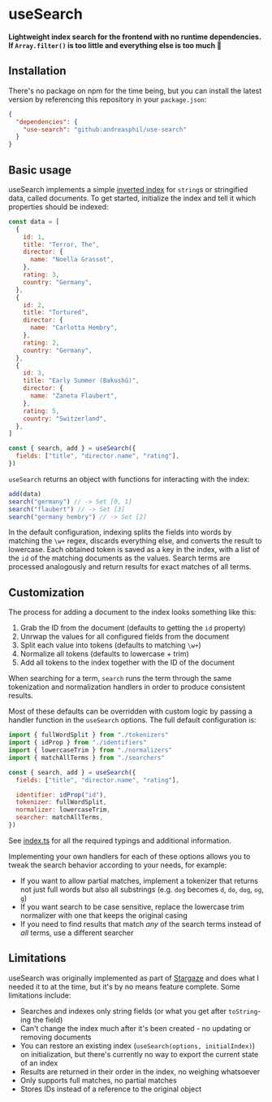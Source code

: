 # useSearch

**Lightweight index search for the frontend with no runtime dependencies. If `Array.filter()` is too little and everything else is too much 👀**

## Installation

There's no package on npm for the time being, but you can install the latest version by referencing this repository in your `package.json`:

```json
{
  "dependencies": {
    "use-search": "github:andreasphil/use-search"
  }
}
```

## Basic usage

useSearch implements a simple [inverted index](https://en.wikipedia.org/wiki/Inverted_index) for `string`s or stringified data, called documents. To get started, initialize the index and tell it which properties should be indexed:

```js
const data = [
  {
    id: 1,
    title: "Terror, The",
    director: {
      name: "Noella Grassot",
    },
    rating: 3,
    country: "Germany",
  },
  {
    id: 2,
    title: "Tortured",
    director: {
      name: "Carlotta Hembry",
    },
    rating: 2,
    country: "Germany",
  },
  {
    id: 3,
    title: "Early Summer (Bakushû)",
    director: {
      name: "Zaneta Flaubert",
    },
    rating: 5,
    country: "Switzerland",
  },
]

const { search, add } = useSearch({
  fields: ["title", "director.name", "rating"],
})
```

`useSearch` returns an object with functions for interacting with the index:

```js
add(data)
search("germany") // -> Set [0, 1]
search("flaubert") // -> Set [3]
search("germany hembry") // -> Set [2]
```

In the default configuration, indexing splits the fields into words by matching the `\w+` regex, discards everything else, and converts the result to lowercase. Each obtained token is saved as a key in the index, with a list of the `id` of the matching documents as the values. Search terms are processed analogously and return results for exact matches of all terms.

## Customization

The process for adding a document to the index looks something like this:

1. Grab the ID from the document (defaults to getting the `id` property)
2. Unrwap the values for all configured fields from the document
3. Split each value into tokens (defaults to matching `\w+`)
4. Normalize all tokens (defaults to lowercase + trim)
5. Add all tokens to the index together with the ID of the document

When searching for a term, `search` runs the term through the same tokenization and normalization handlers in order to produce consistent results.

Most of these defaults can be overridden with custom logic by passing a handler function in the `useSearch` options. The full default configuration is:

```js
import { fullWordSplit } from "./tokenizers"
import { idProp } from "./identifiers"
import { lowercaseTrim } from "./normalizers"
import { matchAllTerms } from "./searchers"

const { search, add } = useSearch({
  fields: ["title", "director.name", "rating"],

  identifier: idProp("id"),
  tokenizer: fullWordSplit,
  normalizer: lowercaseTrim,
  searcher: matchAllTerms,
})
```

See [index.ts](src/index.ts) for all the required typings and additional information.

Implementing your own handlers for each of these options allows you to tweak the search behavior according to your needs, for example:

- If you want to allow partial matches, implement a tokenizer that returns not just full words but also all substrings (e.g. `dog` becomes `d`, `do`, `dog`, `og`, `g`)
- If you want search to be case sensitive, replace the lowercase trim normalizer with one that keeps the original casing
- If you need to find results that match _any_ of the search terms instead of _all_ terms, use a different searcher

## Limitations

useSearch was originally implemented as part of [Stargaze](https://github.com/andreasphil/stargaze) and does what I needed it to at the time, but it's by no means feature complete. Some limitations include:

- Searches and indexes only string fields (or what you get after `toString`-ing the field)
- Can't change the index much after it's been created - no updating or removing documents
- You can restore an existing index (`useSearch(options, initialIndex)`) on initialization, but there's currently no way to export the current state of an index
- Results are returned in their order in the index, no weighing whatsoever
- Only supports full matches, no partial matches
- Stores IDs instead of a reference to the original object
